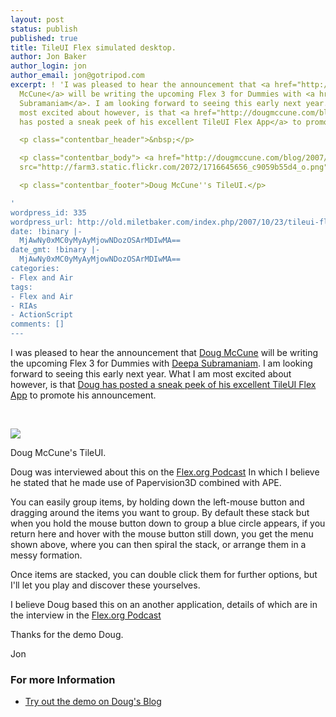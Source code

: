 ```yaml
---
layout: post
status: publish
published: true
title: TileUI Flex simulated desktop.
author: Jon Baker
author_login: jon
author_email: jon@gotripod.com
excerpt: ! 'I was pleased to hear the announcement that <a href="http://dougmccune.com/blog/">Doug
  McCune</a> will be writing the upcoming Flex 3 for Dummies with <a href="http://iamdeepa.com/blog/">Deepa
  Subramaniam</a>. I am looking forward to seeing this early next year. What I am
  most excited about however, is that <a href="http://dougmccune.com/blog/2007/10/23/writing-flex-for-dummies/">Doug
  has posted a sneak peek of his excellent TileUI Flex App</a> to promote his announcement.

  <p class="contentbar_header">&nbsp;</p>

  <p class="contentbar_body"> <a href="http://dougmccune.com/blog/2007/10/23/writing-flex-for-dummies/"><img
  src="http://farm3.static.flickr.com/2072/1716645656_c9059b55d4_o.png" /></a></p>

  <p class="contentbar_footer">Doug McCune''s TileUI.</p>

'
wordpress_id: 335
wordpress_url: http://old.miletbaker.com/index.php/2007/10/23/tileui-flex-simulated-desktop/
date: !binary |-
  MjAwNy0xMC0yMyAyMjowNDozOSArMDIwMA==
date_gmt: !binary |-
  MjAwNy0xMC0yMyAyMjowNDozOSArMDIwMA==
categories:
- Flex and Air
tags:
- Flex and Air
- RIAs
- ActionScript
comments: []
---
```

<p>I was pleased to hear the announcement that <a href="http://dougmccune.com/blog/">Doug McCune</a> will be writing the upcoming Flex 3 for Dummies with <a href="http://iamdeepa.com/blog/">Deepa Subramaniam</a>. I am looking forward to seeing this early next year. What I am most excited about however, is that <a href="http://dougmccune.com/blog/2007/10/23/writing-flex-for-dummies/">Doug has posted a sneak peek of his excellent TileUI Flex App</a> to promote his announcement.</p>
<p class="contentbar_header">&nbsp;</p>
<p class="contentbar_body"> <a href="http://dougmccune.com/blog/2007/10/23/writing-flex-for-dummies/"><img src="http://farm3.static.flickr.com/2072/1716645656_c9059b55d4_o.png" /></a></p>
<p class="contentbar_footer">Doug McCune's TileUI.</p>
<p><a id="more"></a><a id="more-335"></a>Doug was interviewed about this on the <a href="http://flex.org/community/">Flex.org Podcast</a> In which I believe he stated that he made use of Papervision3D combined with <span class="caps">APE</span>.</p>
<p>You can easily group items, by holding down the left-mouse button and dragging around the items you want to group. By default these stack but when you hold the mouse button down to group a blue circle appears, if you return here and hover with the mouse button still down, you get the menu shown above, where you can then spiral the stack, or arrange them in a messy formation.</p>
<p>Once items are stacked, you can double click them for further options, but I'll let you play and discover these yourselves.</p>
<p>I believe Doug based this on an another application, details of which are in the interview in the <a href="http://flex.org/community/">Flex.org Podcast</a></p>
<p>Thanks for the demo Doug.</p>
<p>Jon</p>
<h3>For more Information</h3>
<ul>
<li><a href="http://dougmccune.com/blog/2007/10/23/writing-flex-for-dummies/">Try out the demo on Doug's Blog</a></li>
</ul>
<p><img src="http://feeds.feedburner.com/~r/miletbaker/~4/174005812" height="1" width="1" /></p>

